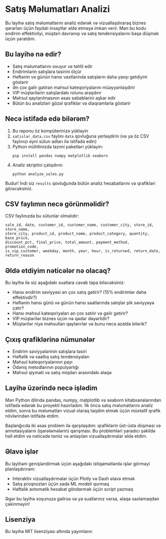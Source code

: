# Satış Məlumatları Analizi

Bu layihə satış məlumatlarını analiz edərək və vizuallaşdıraraq biznes qərarları üçün faydalı insaytlar əldə etməyə imkan verir. Mən bu kodu endirim effektivliyi, müştəri davranışı və satış tendensiyalarını başa düşmək üçün yaratdım.

## Bu layihə nə edir?

- Satış məlumatlarını oxuyur və təhlil edir
- Endirimlərin satışlara təsirini ölçür
- Həftənin və günün hansı vaxtlarında satışların daha yaxşı getdiyini göstərir
- Ən çox gəlir gətirən məhsul kateqoriyalarını müəyyənləşdirir
- VIP müştərilərin satışlardakı rolunu araşdırır
- Məhsul qaytarılmasının əsas səbəblərini aşkar edir
- Bütün bu analizləri gözəl qrafiklər və diaqramlarla göstərir

## Necə istifadə edə bilərəm?

1. Bu reponu öz kompüterinizə yükləyin
2. `satislar_data.csv` faylını `data` qovluğuna yerləşdirin (və ya öz CSV faylınızı eyni sütun adları ilə istifadə edin)
3. Python mühitinizdə lazımi paketləri yükləyin:
   ```
   pip install pandas numpy matplotlib seaborn
   ```
4. Analiz skriptini çalışdırın:
   ```
   python analyze_sales.py
   ```
   
Budur! İndi siz `results` qovluğunda bütün analiz hesabatlarını və qrafikləri görəcəksiniz.

## CSV faylımın necə görünməlidir?

CSV faylınızda bu sütunlar olmalıdır:
```
sale_id, date, customer_id, customer_name, customer_city, store_id, store_name, 
store_city, product_id, product_name, product_category, quantity, base_price, 
discount_pct, final_price, total_amount, payment_method, promotion_code, 
is_vip_customer, weekday, month, year, hour, is_returned, return_date, return_reason
```

## Əldə etdiyim nəticələr nə olacaq?

Bu layihə ilə siz aşağıdakı suallara cavab tapa biləcəksiniz:

- Hansı endirim səviyyəsi ən çox satış gətirir? (15% endirimlər daha effektivdir?)
- Həftənin hansı günü və günün hansı saatlarında satışlar pik səviyyəyə çatır?
- Hansı məhsul kateqoriyaları ən çox satılır və gəlir gətirir?
- VIP müştərilər biznes üçün nə qədər dəyərlidir?
- Müştərilər niyə məhsulları qaytarırlar və bunu necə azalda bilərik?

## Çıxış qrafiklərinə nümunələr

- Endirim səviyyələrinin satışlara təsiri
- Həftəlik və saatlıq satış tendensiyaları
- Məhsul kateqoriyalarının payı
- Ödəniş metodlarının populyarlığı
- Məhsul qiyməti və satış miqdarı arasındakı əlaqə

## Layihə üzərində necə işlədim

Mən Python dilində pandas, numpy, matplotlib və seaborn kitabxanalarından istifadə edərək bu proyekti hazırladım. İlk öncə satış məlumatlarını analiz etdim, sonra bu məlumatları vizual olaraq təqdim etmək üçün müxtəlif qrafik növlərindən istifadə etdim.

Başlanğıcda iki əsas problem ilə qarşılaşdım: qrafiklərin üst-üstə düşməsi və annotasiyaların (işarələmələrin) qarışması. Bu problemləri yaradıcı şəkildə həll etdim və nəticədə təmiz və anlaşılan vizuallaşdırmalar əldə etdim.

## Əlavə işlər

Bu layihəni genişləndirmək üçün aşağıdakı istiqamətlərdə işlər görməyi planlaşdırıram:

- Interaktiv vizuallaşdırmalar üçün Plotly və Dash əlavə etmək
- Satış proqnozları üçün sadə ML modeli qurmaq
- Həftəlik avtomatik hesabat göndərmək üçün script yazmaq

Əgər bu layihə xoşunuza gəlirsə və ya suallarınız varsa, əlaqə saxlamaqdan çəkinməyin!

## Lisenziya

Bu layihə MIT lisenziyası altında yayımlanır.

